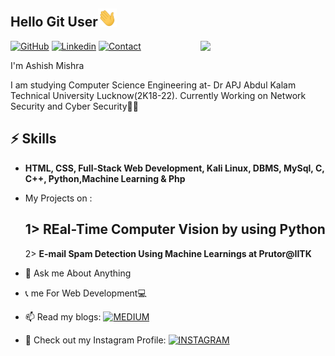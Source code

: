 <h2> Hello Git User<img src="https://raw.githubusercontent.com/ABSphreak/ABSphreak/master/gifs/Hi.gif" width="30px"></h2>

<img align="right" src="https://github.com/rajput2107/rajput2107/blob/master/Assets/Developer.gif" width='200'/>

[![GitHub](https://img.shields.io/badge/SUPPORT%20AT-GITHUB-blue?style=for-the-badge&logo=github)](https://github.com/ashishm46) 
[![Linkedin](https://img.shields.io/badge/MY%20PROFILE-Linkedin-blue?style=for-the-badge&logo=github)](https://www.linkedin.com/in/ashish-mishra-487b1b19b) 
 [![Contact](https://img.shields.io/badge/CONTACT-GMAIL-yellow?style=for-the-badge&logo=gmail&logoColor=white)](gmailto:ashish.bipulmishra@gmail.com)

I'm Ashish Mishra

I am studying Computer Science Engineering at- Dr APJ Abdul Kalam Technical University Lucknow(2K18-22). 
Currently Working on Network Security and Cyber Security👨‍💻

## ⚡ Skills
- **HTML, CSS, Full-Stack Web Development, Kali Linux, DBMS, MySql, C, C++, Python,Machine Learning & Php**
- My Projects on :
  ##  1> **REal-Time Computer Vision by using Python**
    2> **E-mail Spam Detection Using Machine Learnings at Prutor@IITK**


- 💬 Ask me About Anything
- 📞 me For Web Development💻
- 📫 Read my blogs: [![MEDIUM](https://img.shields.io/badge/FOLLOW%20ME-MEDIUM-orange&logo=medium)](https://github.com/ashishm46)
- 🎯 Check out my Instagram Profile: [![INSTAGRAM](https://img.shields.io/badge/FOLLOW%20ME-Instagram-green&logo=instagram&logoColor=white)](https://www.instagram.com/ashish_mishra228/)
